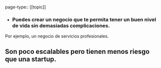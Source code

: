 page-type:: [[topic]]
- ### Puedes crear un negocio que te permita tener un buen nivel de vida sin demasiadas complicaciones.

Por ejemplo, un negocio de servicios profesionales.

Son poco escalables pero tienen menos riesgo que una startup.
  - 


